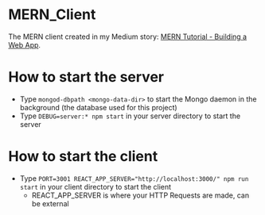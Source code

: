 # MERN_Client
The MERN client created in my Medium story: [MERN Tutorial - Building a Web App](https://medium.com/technology-stacks/mern-tutorial-building-a-web-app-be2b1bc0b828 "My MERN Client Tutorial").

# How to start the server
- Type `mongod-dbpath <mongo-data-dir>` to start the Mongo daemon in the background (the database used for this project)
- Type `DEBUG=server:* npm start` in your server directory to start the server

# How to start the client
- Type `PORT=3001 REACT_APP_SERVER="http://localhost:3000/" npm run start` in your client directory to start the client
  - REACT_APP_SERVER is where your HTTP Requests are made, can be external 
